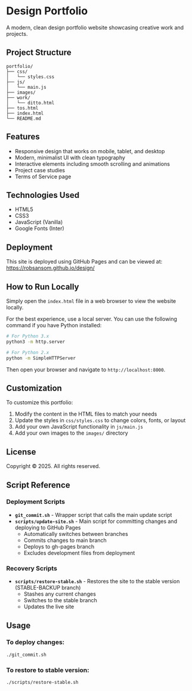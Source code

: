 # Design Portfolio

A modern, clean design portfolio website showcasing creative work and projects.

## Project Structure

```
portfolio/
├── css/
│   └── styles.css
├── js/
│   └── main.js
├── images/
├── work/
│   └── ditto.html
├── tos.html
├── index.html
└── README.md
```

## Features

- Responsive design that works on mobile, tablet, and desktop
- Modern, minimalist UI with clean typography
- Interactive elements including smooth scrolling and animations
- Project case studies
- Terms of Service page

## Technologies Used

- HTML5
- CSS3
- JavaScript (Vanilla)
- Google Fonts (Inter)

## Deployment

This site is deployed using GitHub Pages and can be viewed at: https://robsansom.github.io/design/

## How to Run Locally

Simply open the `index.html` file in a web browser to view the website locally.

For the best experience, use a local server. You can use the following command if you have Python installed:

```bash
# For Python 3.x
python3 -m http.server

# For Python 2.x
python -m SimpleHTTPServer
```

Then open your browser and navigate to `http://localhost:8000`.

## Customization

To customize this portfolio:

1. Modify the content in the HTML files to match your needs
2. Update the styles in `css/styles.css` to change colors, fonts, or layout
3. Add your own JavaScript functionality in `js/main.js`
4. Add your own images to the `images/` directory

## License

Copyright © 2025. All rights reserved.

## Script Reference

### Deployment Scripts

- **`git_commit.sh`** - Wrapper script that calls the main update script
- **`scripts/update-site.sh`** - Main script for committing changes and deploying to GitHub Pages
  - Automatically switches between branches
  - Commits changes to main branch
  - Deploys to gh-pages branch
  - Excludes development files from deployment

### Recovery Scripts

- **`scripts/restore-stable.sh`** - Restores the site to the stable version (STABLE-BACKUP branch)
  - Stashes any current changes
  - Switches to the stable branch
  - Updates the live site

## Usage

### To deploy changes:
```bash
./git_commit.sh
```

### To restore to stable version:
```bash
./scripts/restore-stable.sh
```